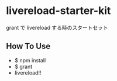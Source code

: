 livereload-starter-kit
======================

grant で livereload する時のスタートセット

## How To Use

* $ npm install
* $ grant
* livereload!!

